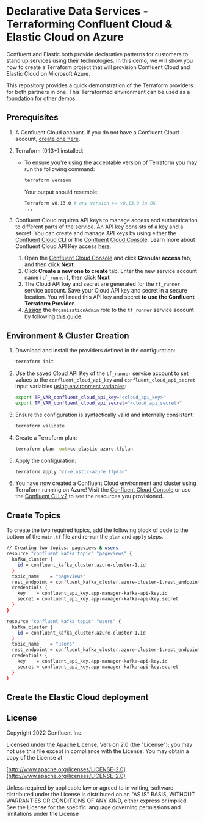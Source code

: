 # Declarative Data Services - Terraforming Confluent Cloud & Elastic Cloud on Azure

Confluent and Elastic both provide declarative patterns for customers to stand up services using their technologies. In this demo, we will show you how to create a Terraform project that will provision Confluent Cloud and Elastic Cloud on Microsoft Azure.

This repository provides a quick demonstration of the Terraform providers for both partners in one. This Terraformed environment can be used as a foundation for other demos.

## Prerequisites

1. A Confluent Cloud account. If you do not have a Confluent Cloud account, [create one here](https://www.confluent.io/confluent-cloud/tryfree/).
2. Terraform (0.13+) installed:
    * To ensure you're using the acceptable version of Terraform you may run the following command:

        ```bash
        terraform version
        ```

        Your output should resemble:

        ```bash
        Terraform v0.13.0 # any version >= v0.13.0 is OK
        ...
        ```

3. Confluent Cloud requires API keys to manage access and authentication to different parts of the service. An API key consists of a key and a secret. You can create and manage API keys by using either the [Confluent Cloud CLI](https://docs.confluent.io/ccloud-cli/current/index.html) or the [Confluent Cloud Console](https://confluent.cloud/). Learn more about Confluent Cloud API Key access [here](https://docs.confluent.io/cloud/current/client-apps/api-keys.html#ccloud-api-keys).
   1. Open the [Confluent Cloud Console](https://confluent.cloud/settings/api-keys/create) and click **Granular access** tab, and then click **Next**.
   2. Click **Create a new one to create** tab. Enter the new service account name (`tf_runner`), then click **Next**
   3. The Cloud API key and secret are generated for the `tf_runner` service account. Save your Cloud API key and secret in a secure location. You will need this API key and secret **to use the Confluent Terraform Provider**.
   4. [Assign](https://confluent.cloud/settings/org/assignments) the `OrganizationAdmin` role to the `tf_runner` service account by following [this guide](https://docs.confluent.io/cloud/current/access-management/access-control/cloud-rbac.html#add-a-role-binding-for-a-user-or-service-account).

## Environment & Cluster Creation

1. Download and install the providers defined in the configuration:

    ```bash
    terraform init
    ```

2. Use the saved Cloud API Key of the `tf_runner` service account to set values to the `confluent_cloud_api_key` and `confluent_cloud_api_secret` input variables [using environment variables](https://www.terraform.io/language/values/variables#environment-variables):

    ```bash
    export TF_VAR_confluent_cloud_api_key="<cloud_api_key>"
    export TF_VAR_confluent_cloud_api_secret="<cloud_api_secret>"
    ```

3. Ensure the configuration is syntactically valid and internally consistent:

    ```bash
    terraform validate
    ```

4. Create a Terraform plan:

    ```bash
    terraform plan -out=cc-elastic-azure.tfplan
    ```

5. Apply the configuration:

    ```bash
    terraform apply "cc-elastic-azure.tfplan"
    ```

6. You have now created a Confluent Cloud environment and cluster using Terraform running on Azure! Visit the [Confluent Cloud Console](https://confluent.cloud/environments) or use the [Confluent CLI v2](https://docs.confluent.io/confluent-cli/current/migrate.html#directly-install-confluent-cli-v2-x) to see the resources you provisioned.

## Create Topics

To create the two required topics, add the following block of code to the bottom of the `main.tf` file and re-run the `plan` and `apply` steps.

   ```bash
   // Creating two topics: pageviews & users
   resource "confluent_kafka_topic" "pageviews" {
     kafka_cluster {
       id = confluent_kafka_cluster.azure-cluster-1.id
     }
     topic_name    = "pageviews"
     rest_endpoint = confluent_kafka_cluster.azure-cluster-1.rest_endpoint
     credentials {
       key    = confluent_api_key.app-manager-kafka-api-key.id
       secret = confluent_api_key.app-manager-kafka-api-key.secret
     }
   }

   resource "confluent_kafka_topic" "users" {
     kafka_cluster {
       id = confluent_kafka_cluster.azure-cluster-1.id
     }
     topic_name    = "users"
     rest_endpoint = confluent_kafka_cluster.azure-cluster-1.rest_endpoint
     credentials {
       key    = confluent_api_key.app-manager-kafka-api-key.id
       secret = confluent_api_key.app-manager-kafka-api-key.secret
     }
   }
   ```

## Create the Elastic Cloud deployment

## License

Copyright 2022 Confluent Inc.

Licensed under the Apache License, Version 2.0 (the "License");
you may not use this file except in compliance with the License.
You may obtain a copy of the License at

[http://www.apache.org/licenses/LICENSE-2.0](http://www.apache.org/licenses/LICENSE-2.0)

Unless required by applicable law or agreed to in writing, software
distributed under the License is distributed on an "AS IS" BASIS,
WITHOUT WARRANTIES OR CONDITIONS OF ANY KIND, either express or implied.
See the License for the specific language governing permissions and
limitations under the License

